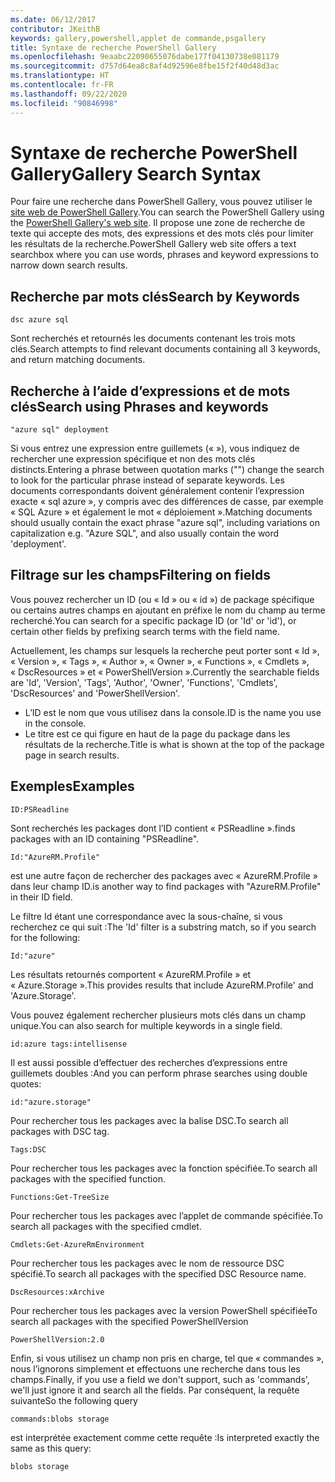 ```yaml
---
ms.date: 06/12/2017
contributor: JKeithB
keywords: gallery,powershell,applet de commande,psgallery
title: Syntaxe de recherche PowerShell Gallery
ms.openlocfilehash: 9eaabc22090655076dabe177f04130738e081179
ms.sourcegitcommit: d757d64ea8c8af4d92596e8fbe15f2f40d48d3ac
ms.translationtype: HT
ms.contentlocale: fr-FR
ms.lasthandoff: 09/22/2020
ms.locfileid: "90846998"
---
```

# <a name="gallery-search-syntax"></a><span data-ttu-id="b763d-103">Syntaxe de recherche PowerShell Gallery</span><span class="sxs-lookup"><span data-stu-id="b763d-103">Gallery Search Syntax</span></span>

<span data-ttu-id="b763d-104">Pour faire une recherche dans PowerShell Gallery, vous pouvez utiliser le [site web de PowerShell Gallery](https://www.powershellgallery.com/).</span><span class="sxs-lookup"><span data-stu-id="b763d-104">You can search the PowerShell Gallery using the [PowerShell Gallery's web site](https://www.powershellgallery.com/).</span></span> <span data-ttu-id="b763d-105">Il propose une zone de recherche de texte qui accepte des mots, des expressions et des mots clés pour limiter les résultats de la recherche.</span><span class="sxs-lookup"><span data-stu-id="b763d-105">PowerShell Gallery web site offers a text searchbox where you can use words, phrases and keyword expressions to narrow down search results.</span></span>

## <a name="search-by-keywords"></a><span data-ttu-id="b763d-106">Recherche par mots clés</span><span class="sxs-lookup"><span data-stu-id="b763d-106">Search by Keywords</span></span>

```Syntax
dsc azure sql
```

<span data-ttu-id="b763d-107">Sont recherchés et retournés les documents contenant les trois mots clés.</span><span class="sxs-lookup"><span data-stu-id="b763d-107">Search attempts to find relevant documents containing all 3 keywords, and return matching documents.</span></span>

## <a name="search-using-phrases-and-keywords"></a><span data-ttu-id="b763d-108">Recherche à l’aide d’expressions et de mots clés</span><span class="sxs-lookup"><span data-stu-id="b763d-108">Search using Phrases and keywords</span></span>

```Syntax
"azure sql" deployment
```

<span data-ttu-id="b763d-109">Si vous entrez une expression entre guillemets (« »), vous indiquez de rechercher une expression spécifique et non des mots clés distincts.</span><span class="sxs-lookup"><span data-stu-id="b763d-109">Entering a phrase between quotation marks ("") change the search to look for the particular phrase instead of separate keywords.</span></span> <span data-ttu-id="b763d-110">Les documents correspondants doivent généralement contenir l’expression exacte « sql azure », y compris avec des différences de casse, par exemple « SQL Azure » et également le mot « déploiement ».</span><span class="sxs-lookup"><span data-stu-id="b763d-110">Matching documents should usually contain the exact phrase "azure sql", including variations on capitalization e.g. "Azure SQL", and also usually contain the word 'deployment'.</span></span>

## <a name="filtering-on-fields"></a><span data-ttu-id="b763d-111">Filtrage sur les champs</span><span class="sxs-lookup"><span data-stu-id="b763d-111">Filtering on fields</span></span>

<span data-ttu-id="b763d-112">Vous pouvez rechercher un ID (ou « Id » ou « id ») de package spécifique ou certains autres champs en ajoutant en préfixe le nom du champ au terme recherché.</span><span class="sxs-lookup"><span data-stu-id="b763d-112">You can search for a specific package ID (or 'Id' or 'id'), or certain other fields by prefixing search terms with the field name.</span></span>

<span data-ttu-id="b763d-113">Actuellement, les champs sur lesquels la recherche peut porter sont « Id », « Version », « Tags », « Author », « Owner », « Functions », « Cmdlets », « DscResources » et « PowerShellVersion ».</span><span class="sxs-lookup"><span data-stu-id="b763d-113">Currently the searchable fields are 'Id', 'Version', 'Tags', 'Author', 'Owner', 'Functions', 'Cmdlets', 'DscResources' and 'PowerShellVersion'.</span></span>

- <span data-ttu-id="b763d-114">L’ID est le nom que vous utilisez dans la console.</span><span class="sxs-lookup"><span data-stu-id="b763d-114">ID is the name you use in the console.</span></span>
- <span data-ttu-id="b763d-115">Le titre est ce qui figure en haut de la page du package dans les résultats de la recherche.</span><span class="sxs-lookup"><span data-stu-id="b763d-115">Title is what is shown at the top of the package page in search results.</span></span>

## <a name="examples"></a><span data-ttu-id="b763d-116">Exemples</span><span class="sxs-lookup"><span data-stu-id="b763d-116">Examples</span></span>

```Syntax
ID:PSReadline
```

<span data-ttu-id="b763d-117">Sont recherchés les packages dont l’ID contient « PSReadline ».</span><span class="sxs-lookup"><span data-stu-id="b763d-117">finds packages with an ID containing "PSReadline".</span></span>

```Syntax
Id:"AzureRM.Profile"
```

<span data-ttu-id="b763d-118">est une autre façon de rechercher des packages avec « AzureRM.Profile » dans leur champ ID.</span><span class="sxs-lookup"><span data-stu-id="b763d-118">is another way to find packages with "AzureRM.Profile" in their ID field.</span></span>

<span data-ttu-id="b763d-119">Le filtre Id étant une correspondance avec la sous-chaîne, si vous recherchez ce qui suit :</span><span class="sxs-lookup"><span data-stu-id="b763d-119">The 'Id' filter is a substring match, so if you search for the following:</span></span>

```Syntax
Id:"azure"
```

<span data-ttu-id="b763d-120">Les résultats retournés comportent « AzureRM.Profile » et « Azure.Storage ».</span><span class="sxs-lookup"><span data-stu-id="b763d-120">This provides results that include AzureRM.Profile' and 'Azure.Storage'.</span></span>

<span data-ttu-id="b763d-121">Vous pouvez également rechercher plusieurs mots clés dans un champ unique.</span><span class="sxs-lookup"><span data-stu-id="b763d-121">You can also search for multiple keywords in a single field.</span></span>

```Syntax
id:azure tags:intellisense
```

<span data-ttu-id="b763d-122">Il est aussi possible d’effectuer des recherches d’expressions entre guillemets doubles :</span><span class="sxs-lookup"><span data-stu-id="b763d-122">And you can perform phrase searches using double quotes:</span></span>

```Syntax
id:"azure.storage"
```

<span data-ttu-id="b763d-123">Pour rechercher tous les packages avec la balise DSC.</span><span class="sxs-lookup"><span data-stu-id="b763d-123">To search all packages with DSC tag.</span></span>

```Syntax
Tags:DSC
```

<span data-ttu-id="b763d-124">Pour rechercher tous les packages avec la fonction spécifiée.</span><span class="sxs-lookup"><span data-stu-id="b763d-124">To search all packages with the specified function.</span></span>

```Syntax
Functions:Get-TreeSize
```

<span data-ttu-id="b763d-125">Pour rechercher tous les packages avec l’applet de commande spécifiée.</span><span class="sxs-lookup"><span data-stu-id="b763d-125">To search all packages with the specified cmdlet.</span></span>

```Syntax
Cmdlets:Get-AzureRmEnvironment
```

<span data-ttu-id="b763d-126">Pour rechercher tous les packages avec le nom de ressource DSC spécifié.</span><span class="sxs-lookup"><span data-stu-id="b763d-126">To search all packages with the specified DSC Resource name.</span></span>

```Syntax
DscResources:xArchive
```

<span data-ttu-id="b763d-127">Pour rechercher tous les packages avec la version PowerShell spécifiée</span><span class="sxs-lookup"><span data-stu-id="b763d-127">To search all packages with the specified PowerShellVersion</span></span>

```Syntax
PowerShellVersion:2.0
```

<span data-ttu-id="b763d-128">Enfin, si vous utilisez un champ non pris en charge, tel que « commandes », nous l’ignorons simplement et effectuons une recherche dans tous les champs.</span><span class="sxs-lookup"><span data-stu-id="b763d-128">Finally, if you use a field we don't support, such as 'commands', we'll just ignore it and search all the fields.</span></span> <span data-ttu-id="b763d-129">Par conséquent, la requête suivante</span><span class="sxs-lookup"><span data-stu-id="b763d-129">So the following query</span></span>

```Syntax
commands:blobs storage
```

<span data-ttu-id="b763d-130">est interprétée exactement comme cette requête :</span><span class="sxs-lookup"><span data-stu-id="b763d-130">Is interpreted exactly the same as this query:</span></span>

```Syntax
blobs storage
```
